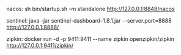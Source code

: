 nacos:
sh bin/startup.sh -m standalone
http://127.0.0.1:8848/nacos

sentinel:
java -jar sentinel-dashboard-1.8.1.jar --server.port=8888
http://127.0.0.1:8888/


zipkin:
docker run -d -p 9411:9411 --name zipkin openzipkin/zipkin
http://127.0.0.1:9411/zipkin/